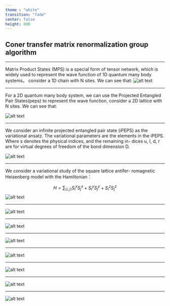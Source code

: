 ```yaml
---
theme : "white"
transition: "fade"
center: false
height: 800
---
```

<style>
    .reveal h1, .reveal h2, .reveal h3, .reveal h4, .reveal h5 {
                  text-transform: none;
		  }
    .reveal p {
        text-align: left;
    }
    .reveal ul {
        display: block;
    }
    .reveal ol {
        display: block;
    }
    .reveal p:has(> img){
        text-align: center;
    }
    h3 {
        border-bottom: 2px solid yellow;
        padding: 10px;
    }
</style>


## Coner transfer matrix renormalization group algorithm

---

Matrix Product States (MPS) is a special form of tensor network, which is widely used to represent the wave function of 1D quantum many body systems， consider a 1D chain with N sites. We can see that:
![alt text](image-15.png)

---

For a 2D quantum many body system, we can use the Projected Entangled Pair States(peps) to represent the wave function, consider a 2D lattice with N sites. We can see that:

![alt text](image-14.png)

---

We consider an infinite projected entangled pair state (iPEPS) as the variational ansatz. The variational parameters are the elements in the iPEPS. Where s denotes the physical indices, and the remaining in- dices u, l, d, r are for virtual degrees of freedom of the bond dimension D. 

![alt text](image-13.png)

---

We consider a variational study of the square lattice antifer- romagnetic Heisenberg model with the Hamiltonian：

$$H=\sum_{\langle i,j\rangle}S_i^xS_j^x+S_i^yS_j^y+S_i^zS_j^z$$
![alt text](image-16.png)

---

![alt text](image-17.png)

---

![alt text](image-18.png)

---

![alt text](image-19.png)

---

![alt text](image-20.png)

---

![alt text](image-21.png)

---

![alt text](image-22.png)

---

![alt text](image-23.png)





























































